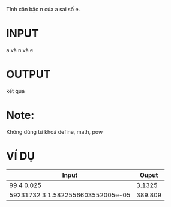 Tính căn bậc n của a sai số e.

# INPUT
a và n và e

# OUTPUT
kết quả

# Note:
Không dùng từ khoá define, math, pow
# VÍ DỤ
| Input                                             | Ouput |
|---------------------------------------------------|-------|
| 99 4 0.025                        | 3.1325    |
| 59231732 3 1.5822556603552005e-05 | 	389.809 |